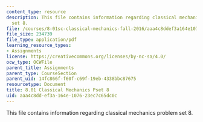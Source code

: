 ```yaml
---
content_type: resource
description: This file contains information regarding classical mechanics problem
  set 8.
file: /courses/8-01sc-classical-mechanics-fall-2016/aaa4c8ddef3a164e107623ec7c65dc0c_MIT8_01F16_pset8.pdf
file_size: 234739
file_type: application/pdf
learning_resource_types:
- Assignments
license: https://creativecommons.org/licenses/by-nc-sa/4.0/
ocw_type: OCWFile
parent_title: Assignments
parent_type: CourseSection
parent_uid: 14fc866f-f60f-c69f-19eb-4338bbc87675
resourcetype: Document
title: 8.01 Classical Mechanics Pset 8
uid: aaa4c8dd-ef3a-164e-1076-23ec7c65dc0c
---
```

This file contains information regarding classical mechanics problem set 8.